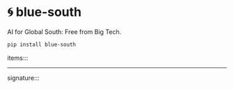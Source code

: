 # 🌀 blue-south

AI for Global South: Free from Big Tech.

```bash
pip install blue-south
```

items:::

---

signature:::